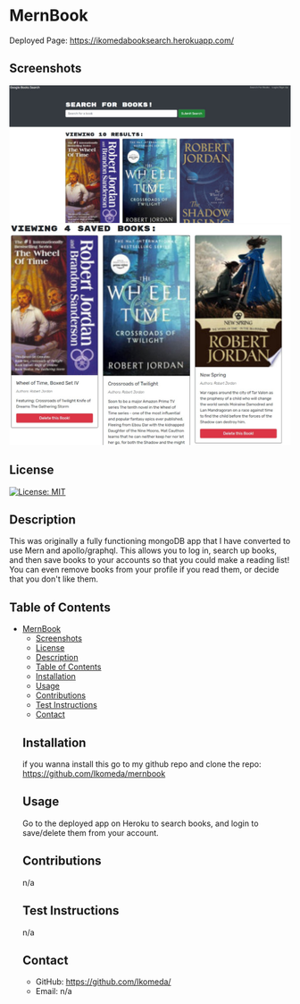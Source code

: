 # MernBook

Deployed Page:
https://ikomedabooksearch.herokuapp.com/

## Screenshots
![screenshot](images/booksearch.jpg)
![screenshot](images/booksave.jpg)

<a name='license'></a>
  ## License
  [![License: MIT](https://img.shields.io/badge/license-MIT-yellow.svg)](http://www.mit.edu/~amini/LICENSE.md)
  ## Description
  This was originally a fully functioning mongoDB app that I have converted to use Mern and apollo/graphql. This allows you to log in, search up books, and then save books to your accounts so that you could make a reading list! You can even remove books from your profile if you read them, or decide that you don't like them.
  ## Table of Contents
- [MernBook](#mernbook)
	- [Screenshots](#screenshots)
	- [License](#license)
	- [Description](#description)
	- [Table of Contents](#table-of-contents)
	- [Installation](#installation)
	- [Usage](#usage)
	- [Contributions](#contributions)
	- [Test Instructions](#test-instructions)
	- [Contact](#contact)
  ## Installation
  if you wanna install this go to my github repo and clone the repo: https://github.com/Ikomeda/mernbook
  ## Usage
  Go to the deployed app on Heroku to search books, and login to save/delete them from your account.
  ## Contributions
  n/a
  ## Test Instructions
  n/a
  ## Contact
  * GitHub: https://github.com/Ikomeda/
  * Email: n/a

